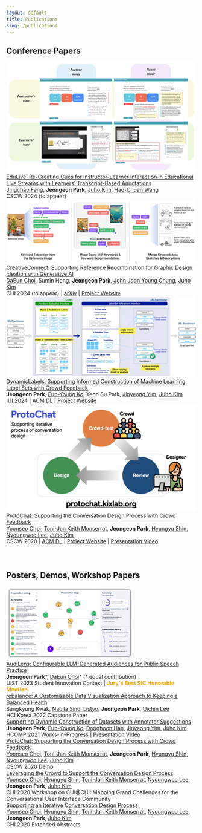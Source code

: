 ```yaml
---
layout: default
title: Publications
slug: /publications
---
```


<h2>Conference Papers</h2>

<div class="pub-container">
    <div class="pub-teaser-image">
        <img class="img-shadow" src="./assets/img/teaser/edulive-teaser.png" />
    </div>
    <div class="pub-contents" id="edulive">
        <a id="blue-bg" class="pub-title" href="" >EduLive: Re-Creating Cues for Instructor-Learner Interaction in Educational Live Streams with Learners' Transcript-Based Annotations</a> <br/>
        <a class="collaborator" href="https://jc-fang.github.io/" >Jingchao Fang</a>, <b class="pub-me">Jeongeon Park</b>, <a class="collaborator" href="https://juhokim.com/" >Juho Kim</a>, <a class="collaborator" href="http://www.haochuanwang.info/" >Hao-Chuan Wang</a> <br>
        <span class="pub-venue">  CSCW 2024 (to appear) </span>
    </div>
</div>

<div class="pub-container">
    <div class="pub-teaser-image">
        <img class="img-shadow" src="./assets/img/teaser/creativeconnect-teaser.png" />
    </div>
    <div class="pub-contents" id="creative-connect">
        <a id="blue-bg" class="pub-title" href="./assets/pdf/papers/chi24-creativeconnect.pdf" >CreativeConnect: Supporting Reference Recombination for Graphic Design Ideation with Generative AI</a> <br/>
        <a class="collaborator" href="https://daeunchoi.com/" >DaEun Choi</a>, Sumin Hong, <b class="pub-me">Jeongeon Park</b>, <a class="collaborator" href="https://johnr0.github.io/" >John Joon Young Chung</a>, <a class="collaborator" href="https://juhokim.com/" >Juho Kim</a> <br>
        <span class="pub-venue">  CHI 2024 (to appear) </span> | <a id="plain-bg" href="https://arxiv.org/abs/2312.11949" >arXiv</a> | <a id="plain-bg" href="http://creativeconnect.kixlab.org/" >Project Website</a> 
    </div>
</div>

<div class="pub-container" >
    <div class="pub-teaser-image">
            <img class="img-shadow" src="./assets/img/teaser/dynamiclabels-teaser.jpg"/>
    </div>
    <div class="pub-contents" id="dynamic-labels">
        <a id="blue-bg" class="pub-title" href="./assets/pdf/papers/iui24-dynamiclabels.pdf" >DynamicLabels: Supporting Informed Construction of Machine Learning Label Sets with Crowd Feedback</a> <br/>
        <b class="pub-me">Jeongeon Park</b>, <a class="collaborator" href="https://eunyoungko.com/" >Eun-Young Ko</a>, Yeon Su Park, <a class="collaborator" href="https://scholar.google.co.kr/citations?hl=en&user=UltFXK0AAAAJ" >Jinyeong Yim</a>, <a class="collaborator" href="https://juhokim.com/" >Juho Kim</a> <br>
        <span class="pub-venue"> IUI 2024 </span> | <a id="plain-bg" href="https://dl.acm.org/doi/10.1145/3640543.3645157" >ACM DL</a> | <a id="plain-bg" href="http://dynamiclabels.kixlab.org/" >Project Website</a> 
    </div>
</div>

<div class="pub-container">
    <div class="pub-teaser-image">
            <img class="img-shadow" src="./assets/img/teaser/protochat-teaser.jpeg"/>
    </div>
    <div class="pub-contents">
        <a id="blue-bg" class="pub-title" href="./assets/pdf/papers/cscw20-protochat.pdf" >ProtoChat: Supporting the Conversation Design Process with Crowd Feedback</a> <br/>
        <a class="collaborator" href="https://www.yoonseochoi.com/" >Yoonseo Choi</a>, <a class="collaborator" href="https://www.linkedin.com/in/tjmonsi/" >Toni-Jan Keith Monserrat</a>, <b class="pub-me">Jeongeon Park</b>, <a class="collaborator" href="https://hyungyu.com/" >Hyungyu Shin</a>, <a class="collaborator" href="https://scholar.google.com/citations?user=nXhihPQAAAAJ" >Nyoungwoo Lee</a>, <a class="collaborator" href="https://juhokim.com/" >Juho Kim</a> <br>
        <span class="pub-venue"> CSCW 2020 </span>| <a id="plain-bg" href="https://dl.acm.org/doi/10.1145/3432924" >ACM DL</a> | <a id="plain-bg" href="http://protochat.kixlab.org/" >Project Website</a> | <a id="plain-bg" href="https://www.youtube.com/watch?v=oIBt3EkH-eE" >Presentation Video</a> 
    </div>
</div>

<div style="height: 20px"></div>

<!-- <h2>Preprints</h2>
<div class="pub-container">
    <div class="pub-teaser-image">
        <img class="img-shadow" src="./assets/img/teaser/choicemates-teaser.jpg" />
    </div>
    <div class="pub-contents">
        <a id="blue-bg" class="pub-title" href="https://arxiv.org/abs/2310.01331">ChoiceMates: Supporting Unfamiliar Online Decision-Making with Multi-Agent Conversational Interactions</a> <br/>
        <b class="pub-me">Jeongeon Park</b>, <a class="collaborator" href="https://bryanmin.me/">Bryan Min</a>, <a class="collaborator" href="https://www.cse.ust.hk/~mxj/">Xiaojuan Ma</a>, <a class="collaborator" href="https://juhokim.com/">Juho Kim</a> <br>
        <span class="pub-venue">arXiv 2023 (October 2023) </span>
    </div>
</div> -->



<div style="height: 20px"></div>

<h2>Posters, Demos, Workshop Papers</h2>
<div class="pub-container">
    <div class="pub-teaser-image">
        <img class="img-shadow" src="./assets/img/teaser/audilens-teaser.jpg" />
    </div>
    <div class="pub-contents">
        <a id="blue-bg" class="pub-title" href="https://dl.acm.org/doi/10.1145/3586182.3625114" >AudiLens: Configurable LLM-Generated Audiences for Public Speech Practice</a> <br/>
        <b class="pub-me">Jeongeon Park</b>*, <a class="collaborator" href="https://daeunchoi.com/" >DaEun Choi</a>* (* equal contribution) <br>
        <span class="pub-venue">UIST 2023 Student Innovation Contest |</span> <b style="color:orange;margin:5px 0 0;">Jury's Best SIC Honorable Mention </b>
    </div>
</div>

<div class="pub-container">
    <div class="pub-contents">
        <a id="blue-bg" class="pub-title" href="./assets/pdf/posters/hcikorea22-rebalance-capstone.pdf" >reBalance: A Customizable Data Visualization Approach to Keeping a Balanced Health</a> <br/>
        Sangkyung Kwak, <a class="collaborator" href="https://wulanfrom-design.netlify.app/" >Nabila Sindi Listyo</a>, <b class="pub-me">Jeongeon Park</b>, <a class="collaborator" href="https://scholar.google.co.kr/citations?user=Sc2pBzYAAAAJ" >Uichin Lee</a> <br>
        <span class="pub-venue"> HCI Korea 2022 Capstone Paper </span>
    </div>
</div>

<div class="pub-container">
    <div class="pub-contents">
        <a id="blue-bg" class="pub-title" href="https://www.humancomputation.com/assets/wips_demos/HCOMP_2021_paper_97.pdf">Supporting Dynamic Construction of Datasets with Annotator Suggestions</a> <br/>
        <b class="pub-me">Jeongeon Park</b>, <a class="collaborator" href="https://eunyoungko.com/">Eun-Young Ko</a>, <a class="collaborator" href="https://scholar.google.com/citations?user=aVnLn_IAAAAJ&hl=en">Donghoon Han</a>, <a class="collaborator" href="https://scholar.google.co.kr/citations?hl=en&user=UltFXK0AAAAJ">Jinyeong Yim</a>, <a class="collaborator" href="https://juhokim.com/">Juho Kim</a> <br>
        <span class="pub-venue"> HCOMP 2021 Works-in-Progress </span> | <a id="plain-bg" href="https://slideslive.com/38969666">Presentation Video</a> 
    </div>
</div>

<div class="pub-container">
    <div class="pub-contents">
        <a id="blue-bg" class="pub-title" href="https://dl.acm.org/doi/10.1145/3406865.3418568">ProtoChat: Supporting the Conversation Design Process with Crowd Feedback</a> <br/>
        <a class="collaborator" href="https://www.yoonseochoi.com/">Yoonseo Choi</a>, <a class="collaborator" href="https://www.linkedin.com/in/tjmonsi/">Toni-Jan Keith Monserrat</a>, <b class="pub-me">Jeongeon Park</b>, <a class="collaborator" href="https://hyungyu.com/">Hyungyu Shin</a>, <a class="collaborator" href="https://scholar.google.com/citations?user=nXhihPQAAAAJ">Nyoungwoo Lee</a>, <a class="collaborator" href="https://juhokim.com/">Juho Kim</a> <br>
        <span class="pub-venue"> CSCW 2020 Demo </span>
    </div>
</div>

<div class="pub-container">
    <div class="pub-contents">
        <a id="blue-bg" class="pub-title" href="https://dl.acm.org/doi/10.1145/3405755.3406155">Leveraging the Crowd to Support the Conversation Design Process</a> <br/>
        <a class="collaborator" href="https://www.yoonseochoi.com/">Yoonseo Choi</a>, <a class="collaborator" href="https://hyungyu.com/">Hyungyu Shin</a>, <a class="collaborator" href="https://www.linkedin.com/in/tjmonsi/">Toni-Jan Keith Monserrat</a>, <a class="collaborator" href="https://scholar.google.com/citations?user=nXhihPQAAAAJ">Nyoungwoo Lee</a>, <b class="pub-me">Jeongeon Park</b>, <a class="collaborator" href="https://juhokim.com/">Juho Kim</a> <br>
        <span class="pub-venue"> CHI 2020 Workshop on CUI@CHI: Mapping Grand Challenges for the Conversational User Interface Community </span>
    </div>
</div>

<div class="pub-container">
    <div class="pub-contents">
        <a id="blue-bg" class="pub-title" href="https://dl.acm.org/doi/abs/10.1145/3334480.3382951">Supporting an Iterative Conversation Design Process</a> <br/>
        <a class="collaborator" href="https://www.yoonseochoi.com/">Yoonseo Choi</a>, <a class="collaborator" href="https://hyungyu.com/">Hyungyu Shin</a>, <a class="collaborator" href="https://www.linkedin.com/in/tjmonsi/">Toni-Jan Keith Monserrat</a>, <a class="collaborator" href="https://scholar.google.com/citations?user=nXhihPQAAAAJ">Nyoungwoo Lee</a>, <b class="pub-me">Jeongeon Park</b>, <a class="collaborator" href="https://juhokim.com/">Juho Kim</a> <br>
        <span class="pub-venue"> CHI 2020 Extended Abstracts </span>
    </div>
</div>
